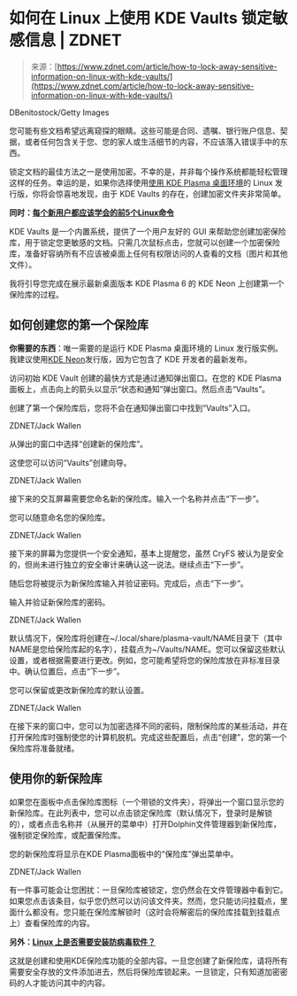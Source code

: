 <!--yml

类别：未分类

日期：2024-05-27 14:49:03

-->

# 如何在 Linux 上使用 KDE Vaults 锁定敏感信息 | ZDNET

> 来源：[https://www.zdnet.com/article/how-to-lock-away-sensitive-information-on-linux-with-kde-vaults/](https://www.zdnet.com/article/how-to-lock-away-sensitive-information-on-linux-with-kde-vaults/)

DBenitostock/Getty Images

您可能有些文档希望远离窥探的眼睛。这些可能是合同、遗嘱、银行账户信息、契据，或者任何包含关于您、您的家人或生活细节的内容，不应该落入错误手中的东西。

锁定文档的最佳方法之一是使用加密。不幸的是，并非每个操作系统都能轻松管理这样的任务。幸运的是，如果你选择使用[使用 KDE Plasma 桌面环境](https://www.zdnet.com/article/kde-neon-shows-that-the-plasma-6-linux-distro-is-something-truly-special/)的 Linux 发行版，你将会惊喜地发现，由于 KDE Vaults 的存在，创建加密文件夹非常简单。

**同时：[每个新用户都应该学会的前5个Linux命令](https://www.zdnet.com/article/the-first-5-linux-commands-every-new-user-should-learn/)**

KDE Vaults 是一个内置系统，提供了一个用户友好的 GUI 来帮助您创建加密保险库，用于锁定您更敏感的文档。只需几次鼠标点击，您就可以创建一个加密保险库，准备好容纳所有不应该被桌面上任何有权限访问的人查看的文档（图片和其他文件）。

我将引导您完成在展示最新桌面版本 KDE Plasma 6 的 KDE Neon 上创建第一个保险库的过程。

## 如何创建您的第一个保险库

**你需要的东西**：唯一需要的是运行 KDE Plasma 桌面环境的 Linux 发行版实例。我建议使用[KDE Neon](https://www.zdnet.com/article/kde-neon-shows-that-the-plasma-6-linux-distro-is-something-truly-special/)发行版，因为它包含了 KDE 开发者的最新发布。

访问初始 KDE Vault 创建的最快方式是通过通知弹出窗口。在您的 KDE Plasma 面板上，点击向上的箭头以显示“状态和通知”弹出窗口。然后点击“Vaults”。

创建了第一个保险库后，您将不会在通知弹出窗口中找到“Vaults”入口。

ZDNET/Jack Wallen

从弹出的窗口中选择“创建新的保险库”。

这使您可以访问“Vaults”创建向导。

ZDNET/Jack Wallen

接下来的交互屏幕需要您命名新的保险库。输入一个名称并点击“下一步”。

您可以随意命名您的保险库。

ZDNET/Jack Wallen

接下来的屏幕为您提供一个安全通知，基本上提醒您，虽然 CryFS 被认为是安全的，但尚未进行独立的安全审计来确认这一说法。继续点击“下一步”。

随后您将被提示为新保险库输入并验证密码。完成后，点击“下一步”。

输入并验证新保险库的密码。

ZDNET/Jack Wallen

默认情况下，保险库将创建在~/.local/share/plasma-vault/NAME目录下（其中NAME是您给保险库起的名字），挂载点为~/Vaults/NAME。您可以保留这些默认设置，或者根据需要进行更改。例如，您可能希望将您的保险库放在非标准目录中。确认位置后，点击“下一步”。

您可以保留或更改新保险库的默认设置。

ZDNET/Jack Wallen

在接下来的窗口中，您可以为加密选择不同的密码，限制保险库的某些活动，并在打开保险库时强制使您的计算机脱机。完成这些配置后，点击“创建”，您的第一个保险库将准备就绪。

## 使用你的新保险库

如果您在面板中点击保险库图标（一个带锁的文件夹），将弹出一个窗口显示您的新保险库。在此列表中，您可以点击锁定保险库（默认情况下，登录时是解锁的），或者点击名称并（从展开的菜单中）打开Dolphin文件管理器到新保险库，强制锁定保险库，或配置保险库。

您的新保险库将显示在KDE Plasma面板中的“保险库”弹出菜单中。

ZDNET/Jack Wallen

有一件事可能会让您困扰：一旦保险库被锁定，您仍然会在文件管理器中看到它。如果您点击该条目，似乎您仍然可以访问该文件夹。然而，您只能访问挂载点，里面什么都没有。您只能在保险库解锁时（这时会将解密后的保险库挂载到挂载点上）查看保险库的内容。

**另外：[Linux 上是否需要安装防病毒软件？](https://www.zdnet.com/article/do-you-need-antivirus-on-linux/)**

这就是创建和使用KDE保险库功能的全部内容。一旦您创建了新保险库，请将所有需要安全存放的文件添加进去，然后将保险库锁起来。一旦锁定，只有知道加密密码的人才能访问其中的内容。

